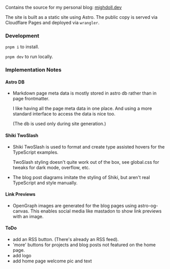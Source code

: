 Contains the source for my personal blog: [mighdoll.dev](https://mighdoll.dev)

The site is built as a static site using Astro.
The public copy is served via Cloudflare Pages and deployed via `wrangler`.

### Development

`pnpm i` to install.

`pnpm dev` to run locally.

### Implementation Notes

#### Astro DB

- Markdown page meta data is mostly stored in astro db rather than
in page frontmatter.

  I like having all the page meta data in one place.
  And using a more standard interface to access the data is nice too.

  (The db is used only during site generation.)

#### Shiki TwoSlash

- Shiki TwoSlash is used to format and create type assisted hovers for the
  TypeScript examples.
  
  TwoSlash styling doesn't quite work out of the box,
  see global.css for tweaks for dark mode, overflow, etc.

- The blog post diagrams imitate the styling of Shiki,
  but aren't real TypeScript and style manually.

#### Link Previews

- OpenGraph images are generated for the blog pages using astro-og-canvas.
  This enables social media like mastadon to show link previews with an image.
  
#### ToDo

- add an RSS button. (There's already an RSS feed).
- 'more' buttons for projects and blog posts not featured on the home page.
- add logo
- add home page welcome pic and text
